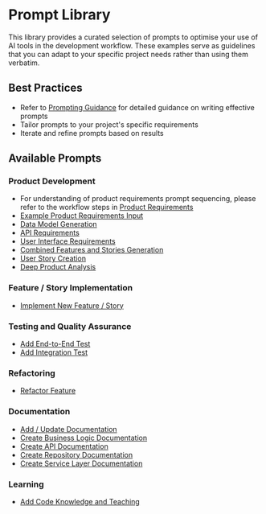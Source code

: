 # Prompt Library

This library provides a curated selection of prompts to optimise your use of AI tools in the development workflow. These examples serve as guidelines that you can adapt to your specific project needs rather than using them verbatim.

## Best Practices
- Refer to [Prompting Guidance](prompting-guidance.md) for detailed guidance on writing effective prompts
- Tailor prompts to your project's specific requirements
- Iterate and refine prompts based on results

## Available Prompts

### Product Development
 - For understanding of product requirements prompt sequencing, please refer to the workflow steps in [Product Requirements](../../feature-development/product-requirements.md)
 - [Example Product Requirements Input](product/example-product-requirements-input.md)
 - [Data Model Generation](product/prompt-data-model-generation.md)
 - [API Requirements](product/prompt-api-requirements.md)
 - [User Interface Requirements](product/prompt-user-interface-requirements.md)
 - [Combined Features and Stories Generation](product/prompt-combined-requirements-features-stories.md)
 - [User Story Creation](product/prompt-user-story-creation.md)
 - [Deep Product Analysis](product/prompt-product-analysis.md)

### Feature / Story Implementation
- [Implement New Feature / Story](development/prompt-new-feature-story.md)

### Testing and Quality Assurance
- [Add End-to-End Test](testing/prompt-add-e2e-test.md)
- [Add Integration Test](testing/prompt-add-integration-test.md)

### Refactoring
- [Refactor Feature](refactoring/prompt-refactor-feature.md)

### Documentation
- [Add / Update Documentation](documentation-writing/prompt-add-update-documentation.md)
- [Create Business Logic Documentation](documentation-writing/prompt-create-business-logic-documentation.md)
- [Create API Documentation](documentation-writing/prompt-create-api-documentation.md)
- [Create Repository Documentation](documentation-writing/prompt-create-repository-documentation.md)
- [Create Service Layer Documentation](documentation-writing/prompt-create-service-layer-documentation.md)

### Learning
- [Add Code Knowledge and Teaching](learning/prompt-add-coding-knowledge-teaching.md)
